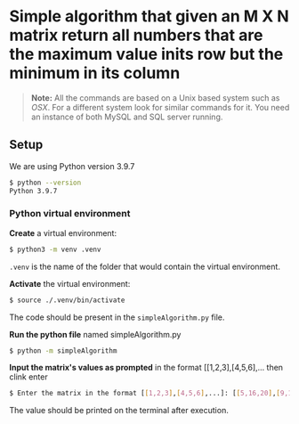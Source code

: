 # Simple algorithm that given an M X N matrix return all numbers that are the maximum value inits row but the minimum in its column

> **Note:** All the commands are based on a Unix based system such as _OSX_.
> For a different system look for similar commands for it.
> You need an instance of both MySQL and SQL server running.

## Setup

We are using Python version 3.9.7

```bash
$ python --version
Python 3.9.7
```

### Python virtual environment

**Create** a virtual environment:

```bash
$ python3 -m venv .venv
```

`.venv` is the name of the folder that would contain the virtual environment.

**Activate** the virtual environment:

```bash
$ source ./.venv/bin/activate
```

The code should be present in the `simpleAlgorithm.py` file.

**Run the python file** named simpleAlgorithm.py

```bash
$ python -m simpleAlgorithm
```

**Input the matrix's values as prompted** in the format [[1,2,3],[4,5,6],... then clink enter

```bash
$ Enter the matrix in the format [[1,2,3],[4,5,6],...]: [[5,16,20],[9,11,18],[15,16,17]]
```

The value should be printed on the terminal after execution.
